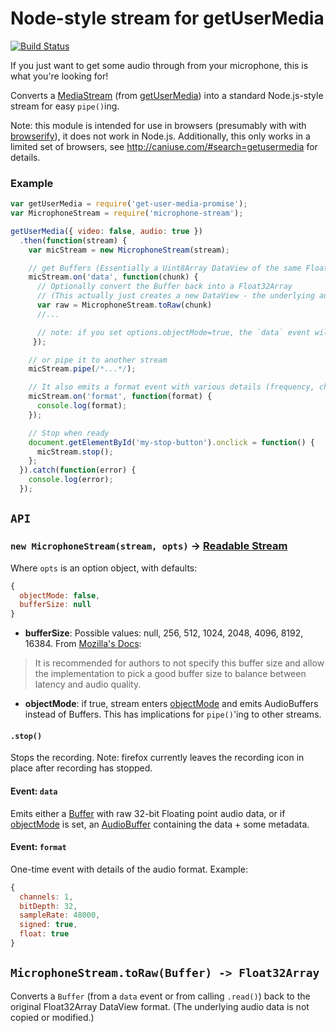 # Node-style stream for getUserMedia

[![Build Status](https://travis-ci.org/saebekassebil/microphone-stream.svg?branch=master)](https://travis-ci.org/saebekassebil/microphone-stream)

If you just want to get some audio through from your microphone, this is
what you're looking for!

Converts a [MediaStream](https://developer.mozilla.org/en-US/docs/Web/API/MediaStream) (from [getUserMedia](https://developer.mozilla.org/en-US/docs/Web/API/Navigator/getUserMedia)) into a standard Node.js-style stream for easy `pipe()`ing.

Note: this module is intended for use in browsers (presumably with with [browserify](http://browserify.org/)), 
it does not work in Node.js.
Additionally, this only works in a limited set of browsers, see http://caniuse.com/#search=getusermedia for details.


### Example

```js
var getUserMedia = require('get-user-media-promise');
var MicrophoneStream = require('microphone-stream');

getUserMedia({ video: false, audio: true })
  .then(function(stream) {
    var micStream = new MicrophoneStream(stream);

    // get Buffers (Essentially a Uint8Array DataView of the same Float32 values)
    micStream.on('data', function(chunk) {
      // Optionally convert the Buffer back into a Float32Array
      // (This actually just creates a new DataView - the underlying audio data is not copied or modified.)
      var raw = MicrophoneStream.toRaw(chunk)
      //...

      // note: if you set options.objectMode=true, the `data` event will output AudioBuffers instead of Buffers
     });

    // or pipe it to another stream
    micStream.pipe(/*...*/);

    // It also emits a format event with various details (frequency, channels, etc)
    micStream.on('format', function(format) {
      console.log(format);
    });

    // Stop when ready
    document.getElementById('my-stop-button').onclick = function() {
      micStream.stop();
    };
  }).catch(function(error) {
    console.log(error);
  });
```

## `API`

### `new MicrophoneStream(stream, opts)` -> [Readable Stream](https://nodejs.org/api/stream.html)

Where `opts` is an option object, with defaults:
```js
{
  objectMode: false,
  bufferSize: null
}
```

* **bufferSize**: Possible values: null, 256, 512, 1024, 2048, 4096, 8192, 16384. From [Mozilla's Docs](https://developer.mozilla.org/en-US/docs/Web/API/AudioContext/createScriptProcessor):
 > It is recommended for authors to not specify this buffer size and allow the implementation to pick a good buffer size 
 > to balance between latency and audio quality.
  
* **objectMode**: if true, stream enters [objectMode] and emits AudioBuffers instead of Buffers. This has implications for `pipe()`'ing to other streams.

#### `.stop()` 

Stops the recording. 
Note: firefox currently leaves the recording icon in place after recording has stopped.

#### Event: `data`

Emits either a [Buffer] with raw 32-bit Floating point audio data, or if [objectMode] is set, an [AudioBuffer] containing the data + some metadata.

#### Event: `format`

One-time event with details of the audio format. Example:

```js
{
  channels: 1,
  bitDepth: 32,
  sampleRate: 48000,
  signed: true,
  float: true
}
```

## `MicrophoneStream.toRaw(Buffer) -> Float32Array`
  
Converts a `Buffer` (from a `data` event or from calling `.read()`) back to the original Float32Array DataView format. (The underlying audio data is not copied or modified.)

[AudioBuffer]: https://developer.mozilla.org/en-US/docs/Web/API/AudioBuffer
[Buffer]: https://nodejs.org/api/buffer.html
[objectMode]: https://nodejs.org/api/stream.html#stream_object_mode
